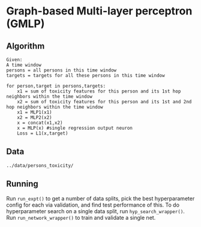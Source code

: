# Graph-based Multi-layer perceptron (GMLP)

## Algorithm
```
Given:
A time window
persons = all persons in this time window
targets = targets for all these persons in this time window

for person,target in persons,targets:
    x1 = sum of toxicity features for this person and its 1st hop neighbors within the time window
    x2 = sum of toxicity features for this person and its 1st and 2nd hop neighbors within the time window
    x1 = MLP1(x1)
    x2 = MLP2(x2)
    x = concat(x1,x2)
    x = MLP(x) #single regression output neuron
    Loss = L1(x,target)
```

## Data
`../data/persons_toxicity/`

## Running
Run `run_expt()` to get a number of data splits, pick the best hyperparameter config for each via validation, and find test performance of this. To do hyperparameter search on a single data split, run `hyp_search_wrapper()`. Run `run_network_wrapper()` to train and validate a single net.
